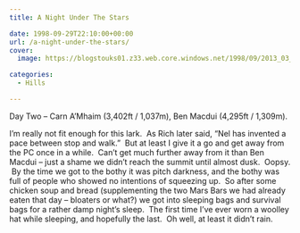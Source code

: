 ```yaml
---
title: A Night Under The Stars

date: 1998-09-29T22:10:00+00:00
url: /a-night-under-the-stars/
cover: 
  image: https://blogstouks01.z33.web.core.windows.net/1998/09/2013_03_04_22_22_53-1.jpg

categories:
  - Hills

---
```

Day Two &#8211; Carn A’Mhaim (3,402ft / 1,037m), Ben Macdui (4,295ft / 1,309m).

I’m really not fit enough for this lark.  As Rich later said, &#8220;Nel has invented a pace between stop and walk.&#8221;  But at least I give it a go and get away from the PC once in a while.  Can’t get much further away from it than Ben Macdui &#8211; just a shame we didn’t reach the summit until almost dusk.  Oopsy.  By the time we got to the bothy it was pitch darkness, and the bothy was full of people who showed no intentions of squeezing up.  So after some chicken soup and bread (supplementing the two Mars Bars we had already eaten that day &#8211; bloaters or what?) we got into sleeping bags and survival bags for a rather damp night’s sleep.  The first time I’ve ever worn a woolley hat while sleeping, and hopefully the last.  Oh well, at least it didn’t rain.<figure class="kg-card kg-image-card">

<img decoding="async" src="https://blogstouks01.z33.web.core.windows.net/2023/08/2013_03_04_22_22_53.jpg" class="kg-image" alt loading="lazy" /> </figure> <figure class="kg-card kg-image-card"><img decoding="async" src="https://blogstouks01.z33.web.core.windows.net/2023/08/2013_03_04_22_22_56.jpg" class="kg-image" alt loading="lazy" /></figure> <figure class="kg-card kg-image-card"><img decoding="async" src="https://blogstouks01.z33.web.core.windows.net/2023/08/2013_03_04_22_22_58.jpg" class="kg-image" alt loading="lazy" /></figure> <figure class="kg-card kg-image-card"><img decoding="async" src="https://blogstouks01.z33.web.core.windows.net/2023/08/2013_03_04_22_23_00.jpg" class="kg-image" alt loading="lazy" /></figure>